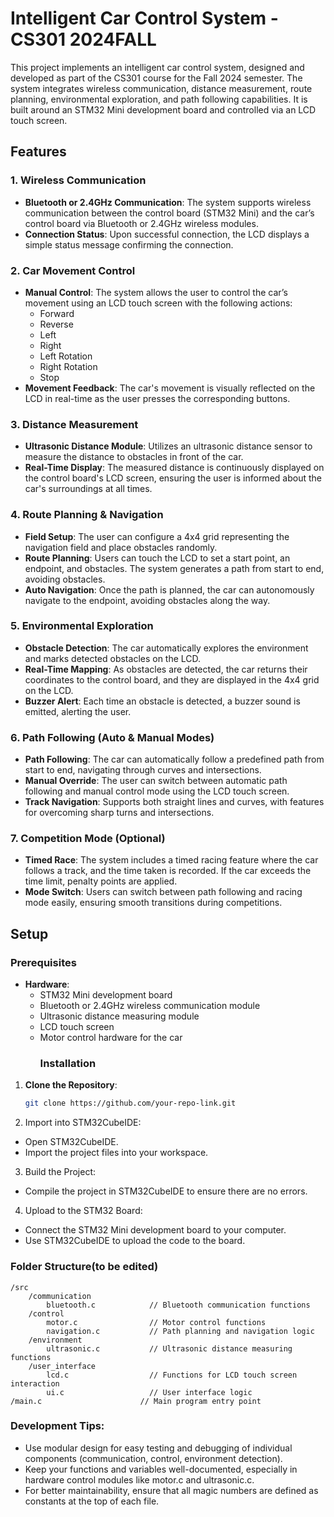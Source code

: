 # Intelligent Car Control System - CS301 2024FALL

This project implements an intelligent car control system, designed and developed as part of the CS301 course for the Fall 2024 semester. The system integrates wireless communication, distance measurement, route planning, environmental exploration, and path following capabilities. It is built around an STM32 Mini development board and controlled via an LCD touch screen.

## Features

### 1. **Wireless Communication**
- **Bluetooth or 2.4GHz Communication**: The system supports wireless communication between the control board (STM32 Mini) and the car’s control board via Bluetooth or 2.4GHz wireless modules.
- **Connection Status**: Upon successful connection, the LCD displays a simple status message confirming the connection.

### 2. **Car Movement Control**
- **Manual Control**: The system allows the user to control the car’s movement using an LCD touch screen with the following actions:
  - Forward
  - Reverse
  - Left
  - Right
  - Left Rotation
  - Right Rotation
  - Stop
- **Movement Feedback**: The car's movement is visually reflected on the LCD in real-time as the user presses the corresponding buttons.

### 3. **Distance Measurement**
- **Ultrasonic Distance Module**: Utilizes an ultrasonic distance sensor to measure the distance to obstacles in front of the car.
- **Real-Time Display**: The measured distance is continuously displayed on the control board's LCD screen, ensuring the user is informed about the car's surroundings at all times.

### 4. **Route Planning & Navigation**
- **Field Setup**: The user can configure a 4x4 grid representing the navigation field and place obstacles randomly.
- **Route Planning**: Users can touch the LCD to set a start point, an endpoint, and obstacles. The system generates a path from start to end, avoiding obstacles.
- **Auto Navigation**: Once the path is planned, the car can autonomously navigate to the endpoint, avoiding obstacles along the way.

### 5. **Environmental Exploration**
- **Obstacle Detection**: The car automatically explores the environment and marks detected obstacles on the LCD.
- **Real-Time Mapping**: As obstacles are detected, the car returns their coordinates to the control board, and they are displayed in the 4x4 grid on the LCD.
- **Buzzer Alert**: Each time an obstacle is detected, a buzzer sound is emitted, alerting the user.

### 6. **Path Following (Auto & Manual Modes)**
- **Path Following**: The car can automatically follow a predefined path from start to end, navigating through curves and intersections.
- **Manual Override**: The user can switch between automatic path following and manual control mode using the LCD touch screen.
- **Track Navigation**: Supports both straight lines and curves, with features for overcoming sharp turns and intersections.

### 7. **Competition Mode (Optional)**
- **Timed Race**: The system includes a timed racing feature where the car follows a track, and the time taken is recorded. If the car exceeds the time limit, penalty points are applied.
- **Mode Switch**: Users can switch between path following and racing mode easily, ensuring smooth transitions during competitions.

## Setup

### Prerequisites
- **Hardware**:
  - STM32 Mini development board
  - Bluetooth or 2.4GHz wireless communication module
  - Ultrasonic distance measuring module
  - LCD touch screen
  - Motor control hardware for the car
    ### Installation

1. **Clone the Repository**:
   ```bash
   git clone https://github.com/your-repo-link.git
   ```
2. Import into STM32CubeIDE:
- Open STM32CubeIDE.
- Import the project files into your workspace.
3. Build the Project:
- Compile the project in STM32CubeIDE to ensure there are no errors.
4. Upload to the STM32 Board:
- Connect the STM32 Mini development board to your computer.
- Use STM32CubeIDE to upload the code to the board.

### Folder Structure(to be edited)
```
/src
    /communication
        bluetooth.c            // Bluetooth communication functions
    /control
        motor.c                // Motor control functions
        navigation.c           // Path planning and navigation logic
    /environment
        ultrasonic.c           // Ultrasonic distance measuring functions
    /user_interface
        lcd.c                  // Functions for LCD touch screen interaction
        ui.c                   // User interface logic
/main.c                      // Main program entry point
```
### Development Tips:
- Use modular design for easy testing and debugging of individual components (communication, control, environment detection).
- Keep your functions and variables well-documented, especially in hardware control modules like motor.c and ultrasonic.c.
- For better maintainability, ensure that all magic numbers are defined as constants at the top of each file.
